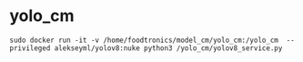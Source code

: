 # yolo_cm
 
`sudo docker run -it -v /home/foodtronics/model_cm/yolo_cm:/yolo_cm  --privileged alekseyml/yolov8:nuke python3 /yolo_cm/yolov8_service.py`
